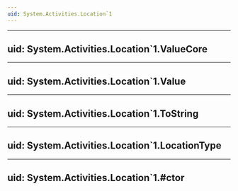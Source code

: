 ```yaml
---
uid: System.Activities.Location`1
---
```


---
uid: System.Activities.Location`1.ValueCore
---

---
uid: System.Activities.Location`1.Value
---

---
uid: System.Activities.Location`1.ToString
---

---
uid: System.Activities.Location`1.LocationType
---

---
uid: System.Activities.Location`1.#ctor
---
